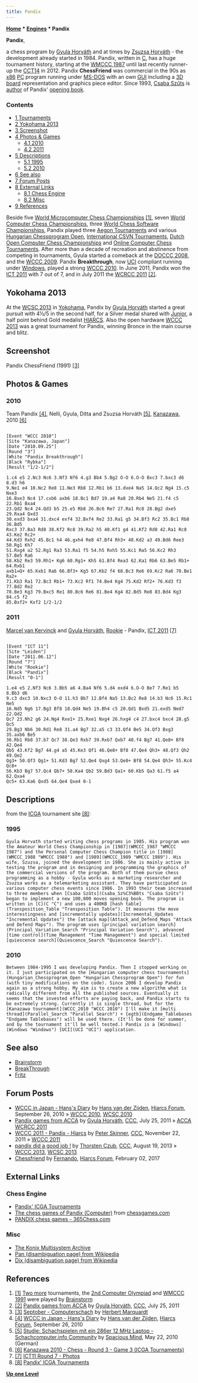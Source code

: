 ```yaml
---
title: Pandix
---
```

**[Home](Home "Home") \* [Engines](Engines "Engines") \* Pandix**


**Pandix**,  

a chess program by [Gyula Horváth](Gyula_Horv%C3%A1th "Gyula Horváth") and at times by [Zsuzsa Horváth](Zsuzsa_Horv%C3%A1th "Zsuzsa Horváth") - the development already started in 1984. Pandix, written in [C](C "C"), has a huge tournament history, starting at the [WMCCC 1987](WMCCC_1987 "WMCCC 1987") until last recently runner-up the [CCT14](CCT14 "CCT14") in 2012. Pandix **ChessFriend** was commercial in the 90s as [x86](X86 "X86") [PC](IBM_PC "IBM PC") program running under [MS-DOS](MS-DOS "MS-DOS") with an own [GUI](GUI "GUI") including a [3D board](3D_Graphics_Board "3D Graphics Board") representation and graphics piece editor. Since 1993, [Csaba Szûts](Csaba_Sz%C3%BBts "Csaba Szûts") is [author](Category:Opening_Book_Author "Category:Opening Book Author") of Pandix' [opening book](Opening_Book "Opening Book").



### Contents


* [1 Tournaments](#tournaments)
* [2 Yokohama 2013](#yokohama-2013)
* [3 Screenshot](#screenshot)
* [4 Photos & Games](#photos-.26-games)
	+ [4.1 2010](#2010)
	+ [4.2 2011](#2011)
* [5 Descriptions](#descriptions)
	+ [5.1 1995](#1995)
	+ [5.2 2010](#2010-2)
* [6 See also](#see-also)
* [7 Forum Posts](#forum-posts)
* [8 External Links](#external-links)
	+ [8.1 Chess Engine](#chess-engine)
	+ [8.2 Misc](#misc)
* [9 References](#references)






Beside five [World Microcomputer Chess Championships](World_Microcomputer_Chess_Championship "World Microcomputer Chess Championship") <a id="cite-note-1" href="#cite-ref-1">[1]</a>, seven [World Computer Chess Championships](World_Computer_Chess_Championship "World Computer Chess Championship"), three [World Chess Software Championships](World_Chess_Software_Championship "World Chess Software Championship"), Pandix played three [Aegon Tournaments](Aegon_Tournaments "Aegon Tournaments") and various [Hungarian Chessprogram Open](Hungarian_Chessprogram_Open "Hungarian Chessprogram Open"), [International CSVN Tournaments](International_CSVN_Tournament "International CSVN Tournament"), [Dutch Open Computer Chess Championships](Dutch_Open_Computer_Chess_Championship "Dutch Open Computer Chess Championship") and [Online Computer Chess Tournaments](Tournaments_and_Matches#online "Tournaments and Matches"). After more than a decade of recreation and abstinence from competing in tournaments, Gyula started a comeback at the [DOCCC 2008](DOCCC_2008 "DOCCC 2008"), and the [WCCC 2009](WCCC_2009 "WCCC 2009"). Pandix **Breakthrough**, now [UCI](UCI "UCI") compliant running under [Windows](Windows "Windows"), played a strong [WCCC 2010](WCCC_2010 "WCCC 2010"). In June 2011, Pandix won the [ICT 2011](ICT_2011 "ICT 2011") with 7 out of 7, and in July 2011 the [WCRCC 2011](WCRCC_2011 "WCRCC 2011") <a id="cite-note-2" href="#cite-ref-2">[2]</a>.



## Yokohama 2013


At the [WCSC 2013](WCSC_2013 "WCSC 2013") in [Yokohama](https://en.wikipedia.org/wiki/Yokohama), Pandix by [Gyula Horváth](Gyula_Horv%C3%A1th "Gyula Horváth") started a great pursuit with 4½/5 in the second half, for a Silver medal shared with [Junior](Junior "Junior"), a half point behind Gold medalist [HIARCS](HIARCS "HIARCS"). Also the open hardware [WCCC 2013](WCCC_2013 "WCCC 2013") was a great tournament for Pandix, winning Bronce in the main course and blitz.



## Screenshot


 [](http://www.septober.de/chess/index.htm) 
Pandix ChessFriend (1991) <a id="cite-note-3" href="#cite-ref-3">[3]</a>



## Photos & Games


### 2010


 [](http://hiarcs.net/forums/viewtopic.php?t=3696&postdays=0&postorder=asc&start=19) 
Team Pandix <a id="cite-note-4" href="#cite-ref-4">[4]</a>, Nelli, Gyula, Ditta and Zsuzsa Horváth <a id="cite-note-5" href="#cite-ref-5">[5]</a>, [Kanazawa](WCCC_2010 "WCCC 2010"), 2010 <a id="cite-note-6" href="#cite-ref-6">[6]</a>




```

[Event "WCCC 2010"]
[Site "Kanazawa, Japan"]
[Date "2010.09.25"]
[Round "3"]
[White "Pandix Breakthrough"]
[Black "Rybka"]
[Result "1/2-1/2"]

1.c4 e5 2.Nc3 Nc6 3.Nf3 Nf6 4.g3 Bb4 5.Bg2 O-O 6.O-O Bxc3 7.bxc3 d6 8.d3 h6 
9.Ne1 e4 10.Nc2 Re8 11.Ne3 Rb8 12.Rb1 b6 13.dxe4 Na5 14.Qc2 Ng4 15.c5 Nxe3 
16.Bxe3 Nc4 17.cxb6 axb6 18.Bc1 Bd7 19.a4 Ra8 20.Rb4 Ne5 21.f4 c5 22.Rb1 Bxa4 
23.Qd2 Nc4 24.Qd3 b5 25.e5 Rb8 26.Bc6 Re7 27.Ra1 Rc8 28.Bg2 dxe5 29.Rxa4 Qxd3 
30.exd3 bxa4 31.dxc4 exf4 32.Bxf4 Re2 33.Ra1 g5 34.Bf3 Rc2 35.Bc1 Rb8 36.Bd5 
Rxc3 37.Ba3 Rd8 38.Kf2 Rc8 39.Ra2 h5 40.Kf1 g4 41.Kf2 Rd8 42.Ra1 Rc8 43.Ke2 Rc2+ 
44.Kd3 Rxh2 45.Bc1 h4 46.gxh4 Re8 47.Bf4 Rh3+ 48.Kd2 a3 49.Bd6 Ree3 50.Rg1 Kh7 
51.Rxg4 a2 52.Rg1 Ra3 53.Ra1 f5 54.h5 Rxh5 55.Kc1 Ra5 56.Kc2 Rh3 57.Be5 Ra6 
58.Kb2 Re3 59.Rh1+ Kg6 60.Rg1+ Kh5 61.Bf4 Rea3 62.Ka1 Rb6 63.Be5 Rb1+ 64.Rxb1
axb1=Q+ 65.Kxb1 Ra6 66.Bf3+ Kg5 67.Kb2 f4 68.Bc3 Re6 69.Kc2 Ra6 70.Be1 Ra2+ 
71.Kb3 Ra1 72.Bc3 Rb1+ 73.Kc2 Rf1 74.Be4 Kg4 75.Kd2 Rf2+ 76.Kd3 f3 77.Bd2 Re2 
78.Be3 Kg3 79.Bxc5 Re1 80.Bc6 Re6 81.Be4 Kg4 82.Bd5 Re8 83.Bd4 Kg3 84.c5 f2 
85.Bxf2+ Kxf2 1/2-1/2

```

### 2011


 [](http://www.csvn.nl/index.php?option=com_content&view=article&id=508%3Aict11-round-7&catid=51%3Atoernooien&Itemid=28&lang=en) 
[Marcel van Kervinck](Marcel_van_Kervinck "Marcel van Kervinck") and [Gyula Horváth](Gyula_Horv%C3%A1th "Gyula Horváth"), [Rookie](Rookie "Rookie") - Pandix, [ICT 2011](ICT_2011 "ICT 2011") <a id="cite-note-7" href="#cite-ref-7">[7]</a>




```

[Event "ICT 11"]
[Site "Leiden"]
[Date "2011.06.12"]
[Round "7"]
[White "Rookie"]
[Black "Pandix"]
[Result "0-1"]

1.e4 e5 2.Nf3 Nc6 3.Bb5 a6 4.Ba4 Nf6 5.d4 exd4 6.O-O Be7 7.Re1 b5 8.Bb3 d6 
9.c3 dxc3 10.Nxc3 O-O 11.h3 Bb7 12.Bf4 Na5 13.Bc2 Re8 14.b3 Nc6 15.Rc1 Ne5 
16.Nd5 Ng6 17.Bg3 Bf8 18.Qd4 Ne5 19.Bh4 c5 20.Qd1 Bxd5 21.exd5 Ned7 22.Qd2 
Qc7 23.Nh2 g6 24.Ng4 Rxe1+ 25.Rxe1 Nxg4 26.hxg4 c4 27.bxc4 bxc4 28.g5 Qc5 
29.Bg3 Nb6 30.Rd1 Re8 31.a4 Bg7 32.a5 c3 33.Qf4 Be5 34.Qf3 Bxg3 35.axb6 Be5 
36.Rb1 Rb8 37.b7 Qc7 38.Qe3 Rxb7 39.Rxb7 Qxb7 40.f4 Bg7 41.Qe8+ Bf8 42.Qe4 
Qb5 43.Kf2 Bg7 44.g4 a5 45.Ke3 Qf1 46.Qe8+ Bf8 47.Qe4 Qh3+ 48.Qf3 Qh2 49.Qe2 
Qg3+ 50.Qf3 Qg1+ 51.Kd3 Bg7 52.Qe4 Qxg4 53.Qe8+ Bf8 54.Qe4 Qh3+ 55.Kc4 Qc8+ 
56.Kb3 Bg7 57.Qc4 Qb7+ 58.Ka4 Qb2 59.Bd3 Qa1+ 60.Kb5 Qa3 61.f5 a4 62.Qxa4 
Qc5+ 63.Ka6 Qxd5 64.Qe4 Qxe4 0-1

```

## Descriptions


from the [ICGA](ICGA "ICGA") tournament site <a id="cite-note-8" href="#cite-ref-8">[8]</a>:



### 1995



```
Gyula Horvath started writing chess programs in 1985. His program won the Amateur World Chess Championship in [1987](WMCCC_1987 "WMCCC 1987") and the Personal Computer Chess Champion title in [1988](WMCCC_1988 "WMCCC 1988") and [1989](WMCCC_1989 "WMCCC 1989"). His wife, Szuzsa, joined the development in 1986. She is mainly active in testing the program and in designing and programming the graphics of the commercial versions of the program. Both of them pursue chess programming as a hobby - Gyula works as a marketing researcher and Zsuzsa works as a telemarketing assistant. They have participated in various computer chess events since 1986. In 1993 their team increased to three members when [Csaba Szûts](Csaba_Sz%C3%BBts "Csaba Szûts") began to implement a new 100,000 moves opening book. The program is written in [C](C "C") and uses a 400KB [hash table](Transposition_Table "Transposition Table"). It measures the move interestingness and [incrementally updates](Incremental_Updates "Incremental Updates") the [attack map](Attack_and_Defend_Maps "Attack and Defend Maps"). The program uses [principal variation search](Principal_Variation_Search "Principal Variation Search"), advanced [time control](Time_Management "Time Management") and special limited [quiescence search](Quiescence_Search "Quiescence Search"). 

```

### 2010



```
Between 1984-1995 I was developing Pandix. Then I stopped working on it. I just participated on the [Hungarian computer chess tournaments](Hungarian_Chessprogram_Open "Hungarian Chessprogram Open") for fun (with tiny modifications on the code). Since 2006 I develop Pandix again as a strong hobby. My aim is to create a new algorithm what is radically different from all the published sources. Eventually it seems that the invested efforts are paying back, and Pandix starts to be extremely strong. Currently it is single thread, but for the [Kanazawa tournament](WCCC_2010 "WCCC 2010") I'll make it [multi thread](Parallel_Search "Parallel Search") + [egtb](Endgame_Tablebases "Endgame Tablebases") will be used there. (It'll be done for summer, and by the tournament it'll be well tested.) Pandix is a [Windows](Windows "Windows") [UCI](UCI "UCI") application. 

```

## See also


* [Brainstorm](Brainstorm "Brainstorm")
* [BreakThrough](BreakThrough "BreakThrough")
* [Fritz](Fritz "Fritz")


## Forum Posts


* [WCCC in Japan - Hans's Diary](http://hiarcs.net/forums/viewtopic.php?t=3696&postdays=0&postorder=asc&start=19) by [Hans van der Zijden](Hans_van_der_Zijden "Hans van der Zijden"), [Hiarcs Forum](Computer_Chess_Forums "Computer Chess Forums"), September 26, 2010 » [WCCC 2010](WCCC_2010 "WCCC 2010"), [WCSC 2010](WCSC_2010 "WCSC 2010")
* [Pandix games from ACCA](http://www.talkchess.com/forum/viewtopic.php?t=39854) by [Gyula Horváth](Gyula_Horv%C3%A1th "Gyula Horváth"), [CCC](CCC "CCC"), July 25, 2011 » [ACCA](ACCA "ACCA") [WCRCC 2011](WCRCC_2011 "WCRCC 2011")
* [WCCC 2011 - Pandix - Hiarcs](http://www.talkchess.com/forum/viewtopic.php?t=41173) by [Peter Skinner](Peter_Skinner "Peter Skinner"), [CCC](CCC "CCC"), November 22, 2011 » [WCCC 2011](WCCC_2011 "WCCC 2011")
* [pandix did a good job !](http://www.talkchess.com/forum/viewtopic.php?t=49013) by [Thorsten Czub](Thorsten_Czub "Thorsten Czub"), [CCC](CCC "CCC"), August 19, 2013 » [WCCC 2013](WCCC_2013 "WCCC 2013"), [WCSC 2013](WCSC_2013 "WCSC 2013")
* [Chessfriend](http://www.hiarcs.net/forums/viewtopic.php?t=8232) by [Fernando](Fernando_Villegas "Fernando Villegas"), [Hiarcs Forum](Computer_Chess_Forums "Computer Chess Forums"), February 02, 2017


## External Links


### Chess Engine


* [Pandix' ICGA Tournaments](https://www.game-ai-forum.org/icga-tournaments/program.php?id=190)
* [The chess games of Pandix (Computer)](http://www.chessgames.com/perl/chessplayer?pid=31134) from [chessgames.com](http://www.chessgames.com/index.html)
* [PANDIX chess games - 365Chess.com](http://www.365chess.com/players/PANDIX)


### Misc


* [The Konix Multisystem Archive](http://www.konixmultisystem.co.uk/index.php?id=games&content=chess)
* [Pan (disambiguation page) from Wikipedia](https://en.wikipedia.org/wiki/Pan)
* [Dix (disambiguation page) from Wikipedia](https://en.wikipedia.org/wiki/Dix)


## References


1. <a id="cite-ref-1" href="#cite-note-1">[1]</a> [Two more](https://www.game-ai-forum.org/icga-tournaments/program.php?id=310) tournaments, the [2nd Computer Olympiad](2nd_Computer_Olympiad#Chess "2nd Computer Olympiad") and [WMCCC 1991](WMCCC_1991 "WMCCC 1991") were played by [Brainstorm](Brainstorm "Brainstorm")
2. <a id="cite-ref-2" href="#cite-note-2">[2]</a> [Pandix games from ACCA](http://www.talkchess.com/forum/viewtopic.php?t=39854) by [Gyula Horváth](Gyula_Horv%C3%A1th "Gyula Horváth"), [CCC](CCC "CCC"), July 25, 2011
3. <a id="cite-ref-3" href="#cite-note-3">[3]</a> [Septober - Computerschach](http://www.septober.de/chess/index.htm) by [Herbert Marquardt](index.php?title=Herbert_Marquardt&action=edit&redlink=1 "Herbert Marquardt (page does not exist)")
4. <a id="cite-ref-4" href="#cite-note-4">[4]</a> [WCCC in Japan - Hans's Diary](http://hiarcs.net/forums/viewtopic.php?t=3696&postdays=0&postorder=asc&start=19) by [Hans van der Zijden](Hans_van_der_Zijden "Hans van der Zijden"), [Hiarcs Forum](Computer_Chess_Forums "Computer Chess Forums"), September 26, 2010
5. <a id="cite-ref-5" href="#cite-note-5">[5]</a> [Studie: Schachspielen mit ein 286er 12 MHz Laptop - Schachcomputer.info Community](http://www.schachcomputer.info/forum/showthread.php?t=3531) by [Spacious Mind](The_Spacious_Mind "The Spacious Mind"), May 22, 2010 (German)
6. <a id="cite-ref-6" href="#cite-note-6">[6]</a> [Kanazawa 2010 - Chess - Round 3 - Game 3 (ICGA Tournaments)](https://www.game-ai-forum.org/icga-tournaments/round.php?tournament=209&round=3&id=3)
7. <a id="cite-ref-7" href="#cite-note-7">[7]</a> [ICT11 Round 7 - Photos](http://www.csvn.nl/index.php?option=com_content&view=article&id=508%3Aict11-round-7&catid=51%3Atoernooien&Itemid=28&lang=en)
8. <a id="cite-ref-8" href="#cite-note-8">[8]</a> [Pandix' ICGA Tournaments](https://www.game-ai-forum.org/icga-tournaments/program.php?id=190)

**[Up one Level](Engines "Engines")**







 

